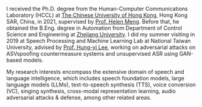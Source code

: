I received the Ph.D. degree from the Human-Computer Communications Laboratory (HCCL) at [The Chinese University of Hong Kong](https://www.cuhk.edu.hk/english/index.html), Hong Kong SAR, China, in 2021, supervised by [Prof. Helen Meng](http://www.se.cuhk.edu.hk/people/academic-staff/prof-meng-mei-ling-helen/). Before that, he obtained the B.Eng. degree in Automation from Department of Control Science and Engineering at [Zhejiang University](https://www.zju.edu.cn/english/). 
I did my summer visiting in 2019 at Speech Processing and Machine Learning Lab at National Taiwan University, advised by [Prof. Hung-yi Lee](https://scholar.google.com/citations?user=DxLO11IAAAAJ&hl=en), working on adversarial attacks on ASVspoofing countermeasure systems and unsupervised ASR using GAN-based models.

My research interests encompass the extensive domain of speech and language intelligence, which includes speech foundation models, large language models (LLMs), text-to-speech synthesis (TTS), voice conversion (VC), singing synthesis, cross-modal representation learning, audio adversarial attacks \& defense, among other related areas. 
